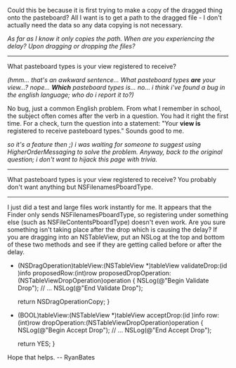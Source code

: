 Could this be because it is first trying to make a copy of the dragged thing onto the pasteboard?  All I want is to get a path to the dragged file - I don't actually need the data so any data copying is not necessary.

*As far as I know it only copies the path. When are you experiencing the delay? Upon dragging or dropping the files?*

----

What pasteboard types is your view registered to receive?

*(hmm... that's an awkward sentence... What pasteboard types **are** your view...? nope... **Which** pasteboard types is... no... i think i've found a bug in the english language; who do i report it to?)*

No bug, just a common English problem. From what I remember in school, the subject often comes after the verb in a question. You had it right the first time. For a check, turn the question into a statement: "Your **view is** registered to receive pasteboard types." Sounds good to me.

*so it's a feature then ;) i was waiting for someone to suggest using HigherOrderMessaging to solve the problem. Anyway, back to the original question; i don't want to hijack this page with trivia.*

----

What pasteboard types is your view registered to receive? You probably don't want anything but NSFilenamesPboardType.

----

I just did a test and large files work instantly for me. It appears that the Finder only sends NSFilenamesPboardType, so registering under something else (such as NSFileContentsPboardType) doesn't even work. Are you sure something isn't taking place after the drop which is causing the delay? If you are dragging into an NSTableView, put an NSLog at the top and bottom of these two methods and see if they are getting called before or after the delay.

    
- (NSDragOperation)tableView:(NSTableView *)tableView validateDrop:(id <NSDraggingInfo>)info
		proposedRow:(int)row proposedDropOperation:(NSTableViewDropOperation)operation
{
    NSLog(@"Begin Validate Drop");
    // ...
    NSLog(@"End Validate Drop");
    
    return NSDragOperationCopy;
}


    
- (BOOL)tableView:(NSTableView *)tableView acceptDrop:(id <NSDraggingInfo>)info
		row:(int)row dropOperation:(NSTableViewDropOperation)operation
{
    NSLog(@"Begin Accept Drop");
    // ...
    NSLog(@"End Accept Drop");

    return YES;
}


Hope that helps. -- RyanBates
